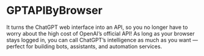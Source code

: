 # GPTAPIByBrowser
It turns the ChatGPT web interface into an API, so you no longer have to worry about the high cost of OpenAI’s official API! As long as your browser stays logged in, you can call ChatGPT’s intelligence as much as you want — perfect for building bots, assistants, and automation services.

